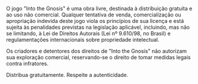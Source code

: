 O jogo "Into the Gnosis" é uma obra livre, destinada à distribuição gratuita e ao uso não comercial. Qualquer tentativa de venda, comercialização ou apropriação indevida deste jogo viola os princípios de sua licença e está sujeita às penalidades previstas na legislação aplicável, incluindo, mas não se limitando, à Lei de Direitos Autorais (Lei nº 9.610/98, no Brasil) e regulamentações internacionais sobre propriedade intelectual.

Os criadores e detentores dos direitos de "Into the Gnosis" não autorizam sua exploração comercial, reservando-se o direito de tomar medidas legais contra infratores.

Distribua gratuitamente. Respeite a autenticidade.
